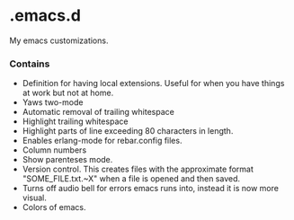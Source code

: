 # .emacs.d
My emacs customizations.

### Contains ###
* Definition for having local extensions. Useful for when you have things at
  work but not at home.
* Yaws two-mode
* Automatic removal of trailing whitespace
* Highlight trailing whitespace
* Highlight parts of line exceeding 80 characters in length.
* Enables erlang-mode for rebar.config files.
* Column numbers
* Show parenteses mode.
* Version control. This creates files with the approximate format
  "SOME_FILE.txt.~X" when a file is opened and then saved.
* Turns off audio bell for errors emacs runs into, instead it is now more visual.
* Colors of emacs.
